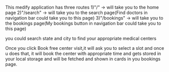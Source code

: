 This medify application has three routes
1)"/" -> will take you to the home page
2)"/search" -> will take you to the search page(Find doctors in navigation bar could take you to this page)
3)"/bookings" -> will take you to the bookings page(My bookings button in navigation bar could take you to this page)

you could search state and city to find your appropriate medical centers

Once you click Book free center visit,it will ask you to select a slot and once u does that, it will book the center with appropriate time and gets stored in your local storage and will be fetched and shown in cards in you bookings page.
